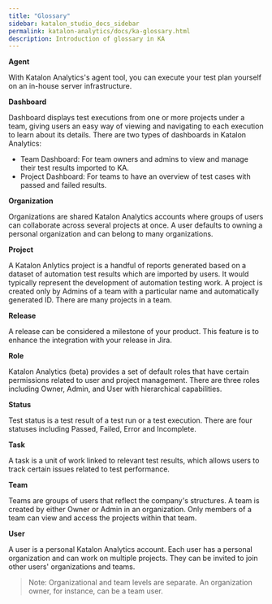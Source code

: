 ```yaml
---
title: "Glossary" 
sidebar: katalon_studio_docs_sidebar
permalink: katalon-analytics/docs/ka-glossary.html 
description: Introduction of glossary in KA
---
```


**Agent**  

With Katalon Analytics's agent tool, you can execute your test plan yourself on an in-house server infrastructure.

**Dashboard**  

Dashboard displays test executions from one or more projects under a team, giving users an easy way of viewing and navigating to each execution to learn about its details. There are two types of dashboards in Katalon Analytics:

* Team Dashboard: For team owners and admins to view and manage their test results imported to KA.
* Project Dashboard: For teams to have an overview of test cases with passed and failed results.

**Organization**  

Organizations are shared Katalon Analytics accounts where groups of users can collaborate across several projects at once. A user defaults to owning a personal organization and can belong to many organizations.

**Project**  

A Katalon Anlytics project is a handful of reports generated based on a dataset of automation test results which are imported by users. It would typically represent the development of automation testing work. A project is created only by Admins of a team with a particular name and automatically generated ID. There are many projects in a team.

**Release**   

A release can be considered a milestone of your product. This feature is to enhance the  integration with your release in Jira.

**Role**  

Katalon Analytics (beta) provides a set of default roles that have certain permissions related to user and project management. There are three roles including Owner, Admin, and User with hierarchical capabilities.

**Status**  

Test status is a test result of a test run or a test execution. There are four statuses including Passed, Failed, Error and Incomplete. 

**Task**  

 A task is a unit of work linked to relevant test results, which allows users to track certain issues related to test performance.

**Team**  

Teams are groups of users that reflect the company's structures. A team is created by either Owner or Admin in an organization. Only members of a team can view and access the projects within that team.

**User**   

A user is a personal Katalon Analytics account. Each user has a personal organization and can work on multiple projects. They can be invited to join other users' organizations and teams.

> Note: Organizational and team levels are separate. An organization owner, for instance, can be a team user.